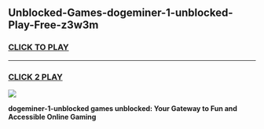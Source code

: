 
## Unblocked-Games-dogeminer-1-unblocked-Play-Free-z3w3m
<h3>
<a href="https://premium76.site?title=dogeminer-1-unblocked&ref=18A1">CLICK TO PLAY</a></h3>
<hr>

<h3>
<a href="https://premium76.site?title=dogeminer-1-unblocked&ref=18A1">CLICK 2 PLAY</a>
  
</h3>

<a href="https://premium76.site?title=dogeminer-1-unblocked&ref=18A1"><img src="https://clearcache.store/games.png"></a>


**dogeminer-1-unblocked games unblocked: Your Gateway to Fun and Accessible Online Gaming**
